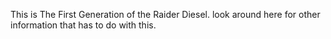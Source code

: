 This is The First Generation of the Raider Diesel. look around here for other information that has to do with this.
